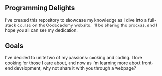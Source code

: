 ## Programming Delights
I've created this repository to showcase my knowledge as I dive into a full-stack course on the Codecademy website. I'll be sharing the process, and I hope you all can see my dedication.

## Goals
I've decided to unite two of my passions: cooking and coding. I love cooking for those I care about, and now as I'm learning more about front-end development, why not share it with you through a webpage?
